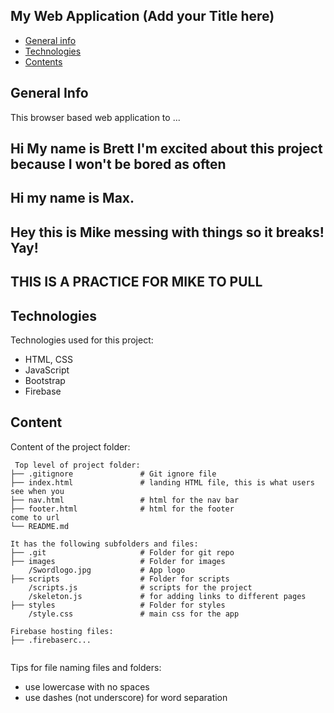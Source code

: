 ## My Web Application (Add your Title here)

* [General info](#general-info)
* [Technologies](#technologies)
* [Contents](#content)

## General Info
This browser based web application to ...
## Hi My name is Brett I'm excited about this project because I won't be bored as often
## Hi my name is Max.
## Hey this is Mike messing with things so it breaks! Yay!
## THIS IS A PRACTICE FOR MIKE TO PULL

	
## Technologies
Technologies used for this project:
* HTML, CSS
* JavaScript
* Bootstrap 
* Firebase
	
## Content
Content of the project folder:

```
 Top level of project folder: 
├── .gitignore               # Git ignore file
├── index.html               # landing HTML file, this is what users see when you 
├── nav.html                 # html for the nav bar
├── footer.html              # html for the footer
come to url
└── README.md

It has the following subfolders and files:
├── .git                     # Folder for git repo
├── images                   # Folder for images
    /Swordlogo.jpg           # App logo 
├── scripts                  # Folder for scripts
    /scripts.js              # scripts for the project
    /skeleton.js             # for adding links to different pages
├── styles                   # Folder for styles
    /style.css               # main css for the app 

Firebase hosting files: 
├── .firebaserc...


```

Tips for file naming files and folders:
* use lowercase with no spaces
* use dashes (not underscore) for word separation

